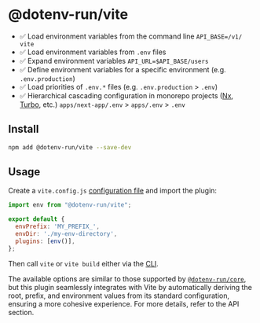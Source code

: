 # @dotenv-run/vite

- ✅ Load environment variables from the command line `API_BASE=/v1/ vite`
- ✅ Load environment variables from `.env` files
- ✅ Expand environment variables `API_URL=$API_BASE/users`
- ✅ Define environment variables for a specific environment (e.g. `.env.production`)
- ✅ Load priorities of `.env.*` files (e.g. `.env.production` > `.env`)
- ✅ Hierarchical cascading configuration in monorepo projects ([Nx](https://nx.dev), [Turbo](https://turborepo.com/), etc.)
  `apps/next-app/.env` > `apps/.env` > `.env`

## Install

```sh
npm add @dotenv-run/vite --save-dev
```

## Usage

Create a `vite.config.js` [configuration file](https://vite.dev/config) and import the plugin:

```js
import env from "@dotenv-run/vite";

export default {
  envPrefix: 'MY_PREFIX_',
  envDir: './my-env-directory',
  plugins: [env()],
};
```

Then call `vite` or `vite build` either via the [CLI](https://vite.dev/guide/cli.html).

The available options are similar to those supported by [`@dotenv-run/core`](https://www.npmjs.com/package/@dotenv-run/core), but this plugin seamlessly integrates with Vite by automatically deriving the root, prefix, and environment values from its standard configuration, ensuring a more cohesive experience. For more details, refer to the API section.
